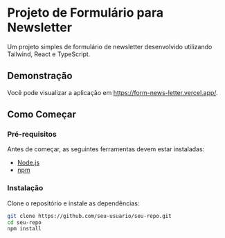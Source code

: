# Projeto de Formulário para Newsletter

Um projeto simples de formulário de newsletter desenvolvido utilizando Tailwind, React e TypeScript.

## Demonstração

Você pode visualizar a aplicação em https://form-news-letter.vercel.app/.

## Como Começar

### Pré-requisitos

Antes de começar, as seguintes ferramentas devem estar instaladas:

- [Node.js](https://nodejs.org/)
- [npm](https://www.npmjs.com/)

### Instalação

Clone o repositório e instale as dependências:

```bash
git clone https://github.com/seu-usuario/seu-repo.git
cd seu-repo
npm install
